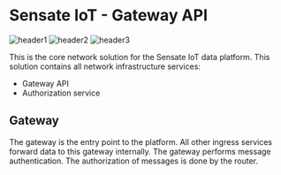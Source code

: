 # Sensate IoT - Gateway API

![header1] ![header2] ![header3]

This is the core network solution for the Sensate IoT data platform. This
solution contains all network infrastructure services:

- Gateway API
- Authorization service

## Gateway

The gateway is the entry point to the platform. All other ingress services forward
data to this gateway internally. The gateway performs message authentication. The
authorization of messages is done by the router.

[header1]: https://github.com/sensate-iot/platform-network/workflows/Docker/badge.svg "Docker Build"
[header2]: https://github.com/sensate-iot/platform-network/workflows/Format%20check/badge.svg ".NET format"
[header3]: https://img.shields.io/badge/version-v1.0.0-informational "Sensate IoT version"
